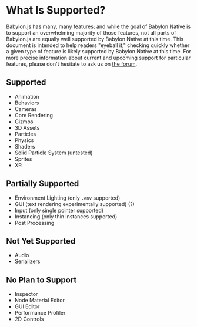 # What Is Supported?

Babylon.js has many, many features; and while the goal of Babylon Native
is to support an overwhelming majority of those features, not all parts of
Babylon.js are equally well supported by Babylon Native at this time. This
document is intended to help readers "eyeball it," checking quickly whether
a given type of feature is likely supported by Babylon Native at this time.
For more precise information about current and upcoming support for
particular features, please don't hesitate to ask us on
[the forum](https://forum.babylonjs.com/c/questions/).

## Supported

-   Animation
-   Behaviors
-   Cameras
-   Core Rendering
-   Gizmos
-   3D Assets
-   Particles
-   Physics
-   Shaders
-   Solid Particle System (untested)
-   Sprites
-   XR

## Partially Supported

-   Environment Lighting (only `.env` supported)
-   GUI (text rendering experimentally supported) (?)
-   Input (only single pointer supported)
-   Instancing (only thin instances supported)
-   Post Processing

## Not Yet Supported

-   Audio
-   Serializers

## No Plan to Support

-   Inspector
-   Node Material Editor
-   GUI Editor
-   Performance Profiler
-   2D Controls
